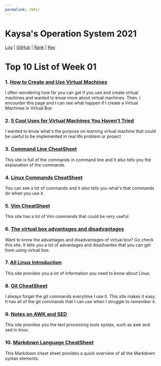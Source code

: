 ```yaml
---
permalink: /W01/
---
```


# Kaysa's Operation System 2021

[Log](TXT/mylog.txt) | [GitHub](https://github.com/kaysakay/os211) | [Rank](TXT/myrank.txt) | [Key](TXT/mypubkey.txt)

# Top 10 List of Week 01

### 1. [**How to Create and Use Virtual Machines**](https://www.howtogeek.com/196060/beginner-geek-how-to-create-and-use-virtual-machines/)<br>
I often wondering how far you can get if you use and create virtual machines and wanted to know more about virtual machines. Then, I encounter this page and I can see what happen if I create a Virtual Machines in Virtual Box

### 2. [**5 Cool Uses for Virtual Machines You Haven’t Tried**](https://getnerdio.com/academy/5-cool-uses-for-virtual-machines-you-havent-tried/)<br>
I wanted to know what's the purpose on learning virtual machine that could be useful to be implemented in real life problem or project

### 3. [**Command Line CheatSheet**](https://www.pcworld.com/article/220644/10_Cool_Things_Virtualization_Lets_You_Do.html)<br>
This site is full of the commands in command line and it also tells you the explanation of the commands.

### 4. [**Linux Commands CheatSheet**](https://www.guru99.com/linux-commands-cheat-sheet.html)<br>
You can see a lot of commands and it also tells you what's that commands do when you use it.

### 5. [**Vim CheatSheet**](https://devhints.io/vim)<br>
This site has a lot of Vim commands that could be very useful.

### 6. [**The virtual box advantages and disadvantages**](https://telset.id/apps/apa-itu-virtualbox-dan-apa-keunggulannya/)<br>
Want to know the advantages and disadvantages of virtual box? Go check this site. It tells you a lot of advantages and disadvantes that you can get from using virtual box.

### 7. [**All Linux Introduction**](https://www.linux.com/what-is-linux/)<br>
This site provides you a lot of information you need to know about Linux.

### 8. [**Git CheatSheet**](https://education.github.com/git-cheat-sheet-education.pdf)<br>
I always forget the git commands everytime I use it. This site makes it easy. It has all of the git commands that I can use when I struggle to remember it.

### 9. [**Notes on AWK and SED**](https://wuciawe.github.io/linux/tools/2016/06/10/notes-on-awk-and-sed.html)<br>
This site provides you the text processing tools syntax, such as awk and sed in linux.

### 10. [**Markdown Language CheatSheet**](https://www.markdownguide.org/cheat-sheet/)<br>
This Markdown cheat sheet provides a quick overview of all the Markdown syntax elements.
